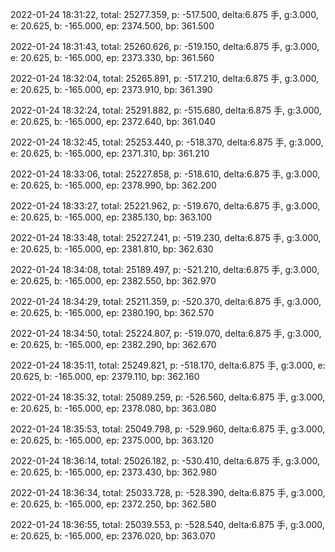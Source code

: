 2022-01-24 18:31:22, total: 25277.359, p: -517.500, delta:6.875 手, g:3.000, e: 20.625, b: -165.000, ep: 2374.500, bp: 361.500

2022-01-24 18:31:43, total: 25260.626, p: -519.150, delta:6.875 手, g:3.000, e: 20.625, b: -165.000, ep: 2373.330, bp: 361.560

2022-01-24 18:32:04, total: 25265.891, p: -517.210, delta:6.875 手, g:3.000, e: 20.625, b: -165.000, ep: 2373.910, bp: 361.390

2022-01-24 18:32:24, total: 25291.882, p: -515.680, delta:6.875 手, g:3.000, e: 20.625, b: -165.000, ep: 2372.640, bp: 361.040

2022-01-24 18:32:45, total: 25253.440, p: -518.370, delta:6.875 手, g:3.000, e: 20.625, b: -165.000, ep: 2371.310, bp: 361.210

2022-01-24 18:33:06, total: 25227.858, p: -518.610, delta:6.875 手, g:3.000, e: 20.625, b: -165.000, ep: 2378.990, bp: 362.200

2022-01-24 18:33:27, total: 25221.962, p: -519.670, delta:6.875 手, g:3.000, e: 20.625, b: -165.000, ep: 2385.130, bp: 363.100

2022-01-24 18:33:48, total: 25227.241, p: -519.230, delta:6.875 手, g:3.000, e: 20.625, b: -165.000, ep: 2381.810, bp: 362.630

2022-01-24 18:34:08, total: 25189.497, p: -521.210, delta:6.875 手, g:3.000, e: 20.625, b: -165.000, ep: 2382.550, bp: 362.970

2022-01-24 18:34:29, total: 25211.359, p: -520.370, delta:6.875 手, g:3.000, e: 20.625, b: -165.000, ep: 2380.190, bp: 362.570

2022-01-24 18:34:50, total: 25224.807, p: -519.070, delta:6.875 手, g:3.000, e: 20.625, b: -165.000, ep: 2382.290, bp: 362.670

2022-01-24 18:35:11, total: 25249.821, p: -518.170, delta:6.875 手, g:3.000, e: 20.625, b: -165.000, ep: 2379.110, bp: 362.160

2022-01-24 18:35:32, total: 25089.259, p: -526.560, delta:6.875 手, g:3.000, e: 20.625, b: -165.000, ep: 2378.080, bp: 363.080

2022-01-24 18:35:53, total: 25049.798, p: -529.960, delta:6.875 手, g:3.000, e: 20.625, b: -165.000, ep: 2375.000, bp: 363.120

2022-01-24 18:36:14, total: 25026.182, p: -530.410, delta:6.875 手, g:3.000, e: 20.625, b: -165.000, ep: 2373.430, bp: 362.980

2022-01-24 18:36:34, total: 25033.728, p: -528.390, delta:6.875 手, g:3.000, e: 20.625, b: -165.000, ep: 2372.250, bp: 362.580

2022-01-24 18:36:55, total: 25039.553, p: -528.540, delta:6.875 手, g:3.000, e: 20.625, b: -165.000, ep: 2376.020, bp: 363.070